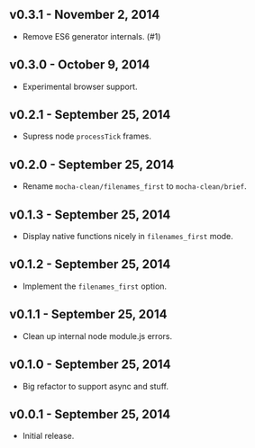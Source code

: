 ## v0.3.1 - November 2, 2014

* Remove ES6 generator internals. (#1)

## v0.3.0 - October  9, 2014

* Experimental browser support.

## v0.2.1 - September 25, 2014

* Supress node `processTick` frames.

## v0.2.0 - September 25, 2014

* Rename `mocha-clean/filenames_first` to `mocha-clean/brief`.

## v0.1.3 - September 25, 2014

* Display native functions nicely in `filenames_first` mode.

## v0.1.2 - September 25, 2014

* Implement the `filenames_first` option.

## v0.1.1 - September 25, 2014

* Clean up internal node module.js errors.

## v0.1.0 - September 25, 2014

* Big refactor to support async and stuff.

## v0.0.1 - September 25, 2014

* Initial release.
